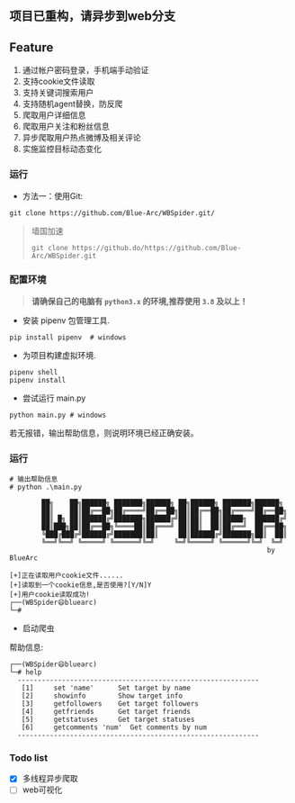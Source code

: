 ## 项目已重构，请异步到web分支


## Feature

1. 通过帐户密码登录，手机端手动验证
2. 支持cookie文件读取
3. 支持关键词搜索用户
5. 支持随机agent替换，防反爬
4. 爬取用户详细信息
5. 爬取用户关注和粉丝信息
6. 异步爬取用户热点微博及相关评论
7. 实施监控目标动态变化

### 运行 

- 方法一：使用Git:  

```shell
git clone https://github.com/Blue-Arc/WBSpider.git/
```

> 墙国加速
>  
> ```shell
> git clone https://github.do/https://github.com/Blue-Arc/WBSpider.git
> ```


### 配置环境  

> **请确保自己的电脑有 `python3.x` 的环境,推荐使用 `3.8` 及以上！**  

- 安装 pipenv 包管理工具.  

```shell
pip install pipenv  # windows
```

- 为项目构建虚拟环境.  

```shell
pipenv shell
pipenv install
```

- 尝试运行 main.py  

```shell
python main.py # windows
```

若无报错，输出帮助信息，则说明环境已经正确安装。

### 运行  

```shell
# 输出帮助信息
# python .\main.py

        ██╗    ██╗██████╗ ███████╗██████╗ ██╗██████╗ ███████╗██████╗
        ██║    ██║██╔══██╗██╔════╝██╔══██╗██║██╔══██╗██╔════╝██╔══██╗
        ██║ █╗ ██║██████╔╝███████╗██████╔╝██║██║  ██║█████╗  ██████╔╝
        ██║███╗██║██╔══██╗╚════██║██╔═══╝ ██║██║  ██║██╔══╝  ██╔══██╗
        ╚███╔███╔╝██████╔╝███████║██║     ██║██████╔╝███████╗██║  ██║
        ╚══╝╚══╝ ╚═════╝ ╚══════╝╚═╝     ╚═╝╚═════╝ ╚══════╝╚═╝  ╚═╝
                                                                by BlueArc

[+]正在读取用户cookie文件......
[+]读取到一个cookie信息,是否使用?[Y/N]Y
[+]用户cookie读取成功!
┌──(WBSpider😄bluearc)
└─# 
```

- 启动爬虫  

帮助信息:

```shell
┌──(WBSpider😄bluearc)
└─# help
  ------------------------------------------------------------
   [1]     set 'name'      Set target by name
   [2]     showinfo        Show target info
   [3]     getfollowers    Get target followers
   [4]     getfriends      Get target friends
   [5]     getstatuses     Get target statuses
   [6]     getcomments 'num'  Get comments by num
  ------------------------------------------------------------
```

### Todo list
- [x] 多线程异步爬取
- [ ] web可视化
